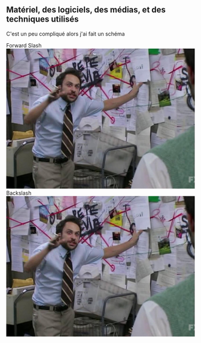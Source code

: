 ## Matériel, des logiciels, des médias, et des techniques utilisés

C'est un peu compliqué alors j'ai fait un schéma

Forward Slash
![](img/tech_graphique.jpg)
Backslash
![](img\tech_graphique.jpg)
